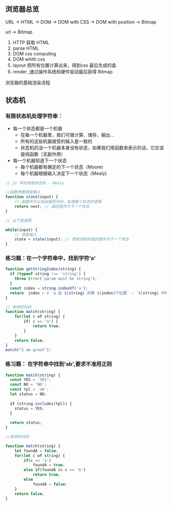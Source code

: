 ## 浏览器总览

URL -> HTML -> DOM  -> DOM with CSS -> DOM with position -> Bitmap

url -> Bitmap 
 1. HTTP 获取 HTML
 2. parse HTML
 3. DOM css computing
 4. DOM whith css
 5. layout 把所有位置计算出来，得到css 最后生成的盒
 6. render ,通过操作系统和硬件驱动最后获得 Bitmap

浏览器的基础渲染流程


## 状态机

### 有限状态机处理字符串：

* 每一个状态都是一个机器
    * 在每一个机器里，我们可做计算、储存、输出...
    * 所有的这些机器接受的输入是一致的
    * 状态机的没一个机器本身没有状态，如果我们用函数来表示的话，它应该是纯函数（无副作用）
* 每一个机器知道下一个状态
    * 每个机器都有确定的下一个状态（Moore)
    * 每个机器根据输入决定下一个状态（Mealy)

```js
// js 中的有限状态机 - Mealy

//函数参数就是输入
function state(input) {
    // 函数中可以自由编写代码，处理每个状态的逻辑
    return next; // 返回值作为下一个状态
}

// 以下是调用

while(input) {
    // 获取输入
    state = state(input); // 把状态机的返回值作为下一个状态
}
```

### 练习题：在一个字符串中，找到字符'a'

```js
function getStringIndex(string) {
  if (typeof string !== 'string') {
    throw Error('param must be string');
  }
  const index = string.indexOf('a');
  return  index > 0 `a 在 ${string} 的第 ${index}个位置` : `${string} 中找不到 a`
}

// 老师的代码
function match(string) {
    for(let c of string) {
        if( c == "a") {
            return true;
        }
    }
    return false;
}
match("I am groot");
```

### 练习题： 在字符串中找到'ab',要求不准用正则


```js
function match(string) {
  const YES = 'YES';
  const NO = 'NO';
  const tpl = 'ab';
  let status = NO;
  
  if (string.includes(tpl)) {
    status = YES;
  }
  
  return status;
}

//老师的代码

function match(string) {
    let foundA = false;
    for(let c of string) {
        if(c == 'a')
            foundA = true;
        else if(foundA && c == 'b')
            return true;
        else
            foundA = false;
    }
    return false;
}
```